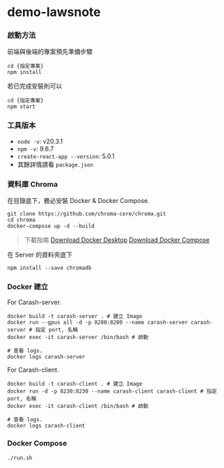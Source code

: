 # demo-lawsnote

### 啟動方法
前端與後端的專案預先準備步驟
```
cd {指定專案}
npm install
```

若已完成安裝則可以
```
cd {指定專案}
npm start
```

### 工具版本

+ `node -v`: v20.3.1
+ `npm -v`: 9.6.7
+ `create-react-app --version`: 5.0.1
+ 其餘詳情請看 `package.json`

### 資料庫 Chroma

在目錄底下，務必安裝 Docker & Docker Compose.
```
git clone https://github.com/chroma-core/chroma.git  
cd chroma  
docker-compose up -d --build
```

> 下載指南
> [Download Docker Desktop](https://www.docker.com/products/docker-desktop/)
> [Download Docker Compose](https://docs.docker.com.zh.xy2401.com/compose/install/)

在 Server 的資料夾底下
```
npm install --save chromadb 
```

### Docker 建立
For Carash-server.
```shell
docker build -t carash-server . # 建立 Image
docker run --gpus all -d -p 8280:8280 --name carash-server carash-server # 指定 port, 名稱 
docker exec -it carash-server /bin/bash # 啟動

# 查看 logs.
docker logs carash-server
```


For Carash-client.
```shell
docker build -t carash-client . # 建立 Image
docker run -d -p 8230:8230 --name carash-client carash-client # 指定 port, 名稱 
docker exec -it carash-client /bin/bash # 啟動

# 查看 logs.
docker logs carash-client
```

### Docker Compose
```
./run.sh
```

